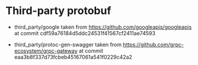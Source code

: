 # Third-party protobuf

- third_party/google taken from https://github.com/googleapis/googleapis at commit cdf59a76184d5ddc24531f41567cf2411ae74593

- third_party/protoc-gen-swagger taken from https://github.com/grpc-ecosystem/grpc-gateway at commit eaa3b8f337d73fcbeb45167061a541f0229c42a2